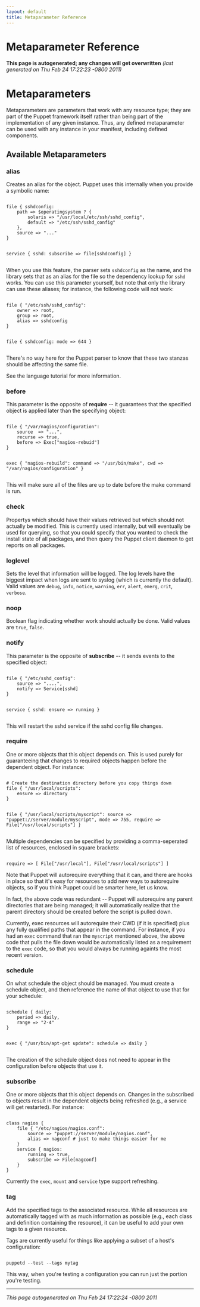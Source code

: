 ```yaml
---
layout: default
title: Metaparameter Reference
---
```



Metaparameter Reference
=====


<p><strong>This page is autogenerated; any changes will get overwritten</strong> <em>(last generated on Thu Feb 24 17:22:23 -0800 2011)</em></p>


Metaparameters
=====

<p>Metaparameters are parameters that work with any resource type; they are part of the
Puppet framework itself rather than being part of the implementation of any
given instance.  Thus, any defined metaparameter can be used with any instance
in your manifest, including defined components.</p>

Available Metaparameters
-----


### alias

<p>Creates an alias for the object.  Puppet uses this internally when you
provide a symbolic name:</p>
<pre><code>
file { sshdconfig:
    path =&gt; $operatingsystem ? {
        solaris =&gt; &quot;/usr/local/etc/ssh/sshd_config&quot;,
        default =&gt; &quot;/etc/ssh/sshd_config&quot;
    },
    source =&gt; &quot;...&quot;
}

service { sshd:
    subscribe =&gt; file[sshdconfig]
}
</code></pre>
<p>When you use this feature, the parser sets <code>sshdconfig</code> as the name,
and the library sets that as an alias for the file so the dependency
lookup for <code>sshd</code> works.  You can use this parameter yourself,
but note that only the library can use these aliases; for instance,
the following code will not work:</p>
<pre><code>
file { &quot;/etc/ssh/sshd_config&quot;:
    owner =&gt; root,
    group =&gt; root,
    alias =&gt; sshdconfig
}

file { sshdconfig:
    mode =&gt; 644
}
</code></pre>
<p>There's no way here for the Puppet parser to know that these two stanzas
should be affecting the same file.</p>
<p>See the language tutorial for more information.</p>


### before

<p>This parameter is the opposite of <strong>require</strong> -- it guarantees
that the specified object is applied later than the specifying
object:</p>
<pre><code>
file { &quot;/var/nagios/configuration&quot;:
    source  =&gt; &quot;...&quot;,
    recurse =&gt; true,
    before =&gt; Exec[&quot;nagios-rebuid&quot;]
}

exec { &quot;nagios-rebuild&quot;:
    command =&gt; &quot;/usr/bin/make&quot;,
    cwd =&gt; &quot;/var/nagios/configuration&quot;
}
</code></pre>
<p>This will make sure all of the files are up to date before the
make command is run.</p>


### check

<p>Propertys which should have their values retrieved
but which should not actually be modified.  This is currently used
internally, but will eventually be used for querying, so that you
could specify that you wanted to check the install state of all
packages, and then query the Puppet client daemon to get reports
on all packages.</p>


### loglevel

<p>Sets the level that information will be logged.
The log levels have the biggest impact when logs are sent to
syslog (which is currently the default).  Valid values are <code>debug</code>, <code>info</code>, <code>notice</code>, <code>warning</code>, <code>err</code>, <code>alert</code>, <code>emerg</code>, <code>crit</code>, <code>verbose</code>.</p>


### noop

<p>Boolean flag indicating whether work should actually
be done.  Valid values are <code>true</code>, <code>false</code>.</p>


### notify

<p>This parameter is the opposite of <strong>subscribe</strong> -- it sends events
to the specified object:</p>
<pre><code>
file { &quot;/etc/sshd_config&quot;:
    source =&gt; &quot;....&quot;,
    notify =&gt; Service[sshd]
}

service { sshd:
    ensure =&gt; running
}
</code></pre>
<p>This will restart the sshd service if the sshd config file changes.</p>


### require

<p>One or more objects that this object depends on.
This is used purely for guaranteeing that changes to required objects
happen before the dependent object.  For instance:</p>
<pre><code>
# Create the destination directory before you copy things down
file { &quot;/usr/local/scripts&quot;:
    ensure =&gt; directory
}

file { &quot;/usr/local/scripts/myscript&quot;:
    source =&gt; &quot;puppet://server/module/myscript&quot;,
    mode =&gt; 755,
    require =&gt; File[&quot;/usr/local/scripts&quot;]
}
</code></pre>
<p>Multiple dependencies can be specified by providing a comma-seperated list
of resources, enclosed in square brackets:</p>
<pre><code>
require =&gt; [ File[&quot;/usr/local&quot;], File[&quot;/usr/local/scripts&quot;] ]
</code></pre>
<p>Note that Puppet will autorequire everything that it can, and
there are hooks in place so that it's easy for resources to add new
ways to autorequire objects, so if you think Puppet could be
smarter here, let us know.</p>
<p>In fact, the above code was redundant -- Puppet will autorequire
any parent directories that are being managed; it will
automatically realize that the parent directory should be created
before the script is pulled down.</p>
<p>Currently, exec resources will autorequire their CWD (if it is
specified) plus any fully qualified paths that appear in the
command.   For instance, if you had an <code>exec</code> command that ran
the <code>myscript</code> mentioned above, the above code that pulls the
file down would be automatically listed as a requirement to the
<code>exec</code> code, so that you would always be running againts the
most recent version.</p>


### schedule

<p>On what schedule the object should be managed.  You must create a
schedule object, and then reference the name of that object to use
that for your schedule:</p>
<pre><code>
schedule { daily:
    period =&gt; daily,
    range =&gt; &quot;2-4&quot;
}

exec { &quot;/usr/bin/apt-get update&quot;:
    schedule =&gt; daily
}
</code></pre>
<p>The creation of the schedule object does not need to appear in the
configuration before objects that use it.</p>


### subscribe

<p>One or more objects that this object depends on.  Changes in the
subscribed to objects result in the dependent objects being
refreshed (e.g., a service will get restarted).  For instance:</p>
<pre><code>
class nagios {
    file { &quot;/etc/nagios/nagios.conf&quot;:
        source =&gt; &quot;puppet://server/module/nagios.conf&quot;,
        alias =&gt; nagconf # just to make things easier for me
    }
    service { nagios:
        running =&gt; true,
        subscribe =&gt; File[nagconf]
    }
}
</code></pre>
<p>Currently the <code>exec</code>, <code>mount</code> and <code>service</code> type support
refreshing.</p>


### tag

<p>Add the specified tags to the associated resource.  While all resources
are automatically tagged with as much information as possible
(e.g., each class and definition containing the resource), it can
be useful to add your own tags to a given resource.</p>
<p>Tags are currently useful for things like applying a subset of a
host's configuration:</p>
<pre><code>
puppetd --test --tags mytag
</code></pre>
<p>This way, when you're testing a configuration you can run just the
portion you're testing.</p>
<hr />
<p><em>This page autogenerated on Thu Feb 24 17:22:24 -0800 2011</em></p>







